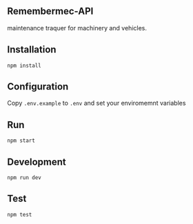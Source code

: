 ## Remembermec-API

maintenance traquer for machinery and vehicles.

## Installation

`npm install`

## Configuration

Copy `.env.example` to `.env` and set your enviromemnt variables

## Run

`npm start`

## Development

`npm run dev`

## Test

`npm test`
